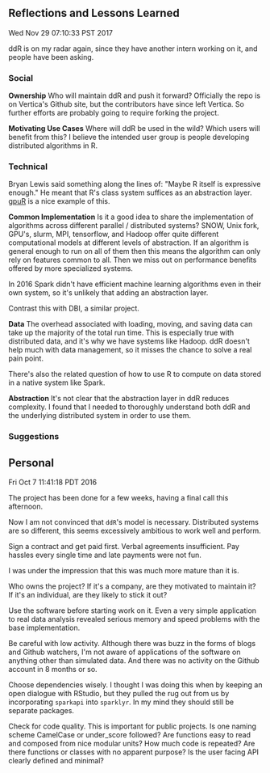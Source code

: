 ## Reflections and Lessons Learned

Wed Nov 29 07:10:33 PST 2017

ddR is on my radar again, since they have another intern working on it, and
people have been asking.

### Social

__Ownership__ Who will maintain ddR and push it forward? Officially the
repo is on Vertica's Github site, but the contributors have since left
Vertica. So further efforts are probably going to require forking the
project.

__Motivating Use Cases__ Where will ddR be used in the wild? Which
users will benefit from this? I believe the intended user group is people
developing distributed algorithms in R.

### Technical

Bryan Lewis said something along the lines of: "Maybe R itself is
expressive enough." He meant that R's class system suffices as an
abstraction layer. [gpuR](https://github.com/cdeterman/gpuR) is a nice
example of this.

__Common Implementation__ Is it a good idea to share the implementation of
algorithms across different parallel / distributed systems? SNOW, Unix
fork, GPU's, slurm, MPI, tensorflow, and Hadoop offer quite different
computational models at different levels of abstraction. If an algorithm is
general enough to run on all of them then this means the algorithm can only
rely on features common to all. Then we miss out on performance benefits
offered by more specialized systems.

In 2016 Spark didn't have efficient machine learning algorithms even in their own system, so
it's unlikely that adding an abstraction layer.

Contrast this with DBI, a similar project.


__Data__ The overhead associated with loading, moving, and saving data can
take up the majority of the total run time. This is especially true with
distributed data, and it's why we have systems like Hadoop. ddR doesn't
help much with data management, so it misses the chance to solve a real
pain point.

There's also the related question of how to use R to compute on data stored
in a native system like Spark.

__Abstraction__ It's not clear that the abstraction layer in ddR reduces
complexity. I found that I needed to thoroughly understand both ddR and
the underlying distributed system in order to use them.

### Suggestions



## Personal

Fri Oct  7 11:41:18 PDT 2016

The project has been done for a few weeks, having a final call this
afternoon.

Now I am not convinced that `ddR`'s model is necessary. Distributed systems
are so different, this seems excessively ambitious to work well and
perform.

Sign a contract and get paid first. Verbal agreements insufficient. Pay
hassles every single time and late payments were not fun.

I was under the impression that this was much more
mature than it is. 

Who owns the project? If it's a company, are they motivated to maintain it? If it's
an individual, are they likely to stick it out?

Use the software before starting work on it. Even a very simple application
to real data analysis revealed serious memory and speed problems with the
base implementation. 

Be careful with low activity. Although there was buzz in the forms of blogs
and Github watchers, I'm not aware of applications of the
software on anything other than simulated data. And there was no activity
on the Github account in 8 months or so.

Choose dependencies wisely. I thought I was doing this when by keeping an
open dialogue with RStudio, but they pulled the rug out from us by
incorporating `sparkapi` into `sparklyr`. In my mind they should still be
separate packages.

Check for code quality. This is important for public projects. Is one
naming scheme CamelCase or under_score followed? Are functions easy to read
and composed from nice modular units? How much code is repeated? Are there
functions or classes with no apparent purpose? Is the user facing API
clearly defined and minimal?
